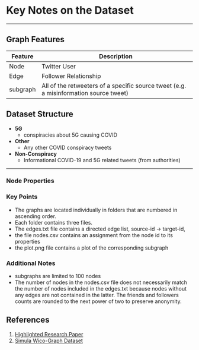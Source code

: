 # Key Notes on the Dataset
___
## Graph Features
| Feature      | Description |
| ----------- | ----------- |
| Node      | Twitter User       |
| Edge   | Follower Relationship        |
| subgraph | All of the retweeters of a specific source tweet (e.g. a misinformation source tweet)|

## Dataset Structure
- __5G__ 
	- conspiracies about 5G causing COVID
- __Other__
	- Any other COVID conspiracy tweets
- __Non-Conspiracy__
	- Informational COVID-19 and 5G related tweets (from authorities)
---
### Node Properties
### Key Points
- The graphs are located individually in folders that are numbered in ascending order. 
- Each folder contains three files. 
- The edges.txt file contains a directed edge list,  source-id  -> target-id, 
- the file nodes.csv contains an assignment from the node id to its properties  
- the plot.png file contains a plot of the
corresponding subgraph

### Additional Notes
- subgraphs are limited to 100 nodes
- The number of nodes in the nodes.csv file does not necessarily match the number of nodes included in the edges.txt because nodes without any edges are not contained in the latter. The friends and followers counts are rounded to the next power of two to preserve anonymity.

## References
1. [Highlighted Research Paper](Wico_Graph_Scroeder.pdf)
2. [Simula Wico-Graph Dataset](https://datasets.simula.no/wico-graph/)
